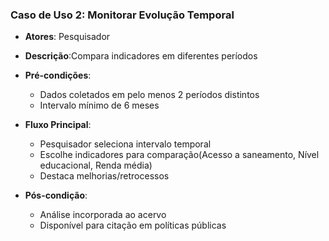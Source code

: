 ### Caso de Uso 2: Monitorar Evolução Temporal
* **Atores**: Pesquisador
* **Descrição**:Compara indicadores em diferentes períodos
* **Pré-condições**:
   *  Dados coletados em pelo menos 2 períodos distintos
   *  Intervalo mínimo de 6 meses
        
* **Fluxo Principal**:
   *  Pesquisador seleciona intervalo temporal
   *  Escolhe indicadores para comparação(Acesso a saneamento, Nível educacional, Renda média)
   *  Destaca melhorias/retrocessos
* **Pós-condição**:
   *  Análise incorporada ao acervo
   *  Disponível para citação em políticas públicas
